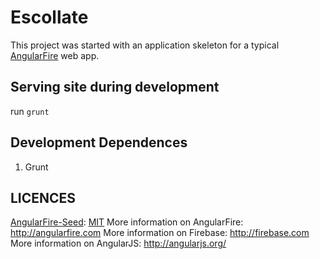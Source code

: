 
# Escollate

This project was started with an application skeleton for a typical [AngularFire](http://angularfire.com/) web app.

## Serving site during development
run `grunt`

## Development Dependences
 1. Grunt

## LICENCES

[AngularFire-Seed](https://github.com/firebase/angularFire-seed): [MIT](http://firebase.mit-license.org/)
More information on AngularFire: http://angularfire.com
More information on Firebase: http://firebase.com
More information on AngularJS: http://angularjs.org/
